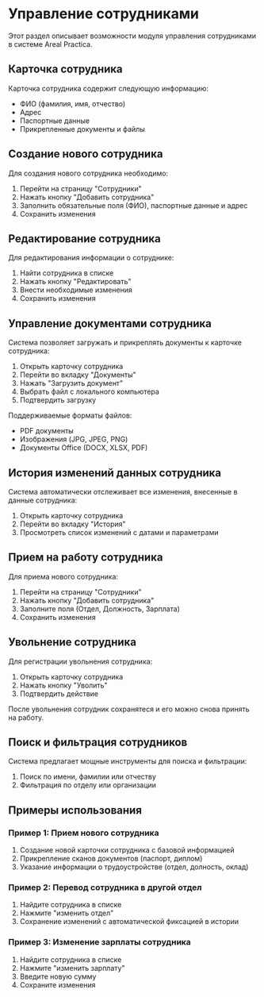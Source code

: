 # Управление сотрудниками

Этот раздел описывает возможности модуля управления сотрудниками в системе Areal Practica.

## Карточка сотрудника

Карточка сотрудника содержит следующую информацию:
- ФИО (фамилия, имя, отчество)
- Адрес
- Паспортные данные
- Прикрепленные документы и файлы

## Создание нового сотрудника

Для создания нового сотрудника необходимо:

1. Перейти на страницу "Сотрудники"
2. Нажать кнопку "Добавить сотрудника"
3. Заполнить обязательные поля (ФИО), паспортные данные и адрес
4. Сохранить изменения

## Редактирование сотрудника

Для редактирования информации о сотруднике:

1. Найти сотрудника в списке
2. Нажать кнопку "Редактировать"
3. Внести необходимые изменения
4. Сохранить изменения

## Управление документами сотрудника

Система позволяет загружать и прикреплять документы к карточке сотрудника:

1. Открыть карточку сотрудника
2. Перейти во вкладку "Документы"
3. Нажать "Загрузить документ"
4. Выбрать файл с локального компьютера
5. Подтвердить загрузку

Поддерживаемые форматы файлов:
- PDF документы
- Изображения (JPG, JPEG, PNG)
- Документы Office (DOCX, XLSX, PDF)

## История изменений данных сотрудника

Система автоматически отслеживает все изменения, внесенные в данные сотрудника:

1. Открыть карточку сотрудника
2. Перейти во вкладку "История"
3. Просмотреть список изменений с датами и параметрами

## Прием на работу сотрудника

Для приема нового сотрудника:

1. Перейти на страницу "Сотрудники"
2. Нажать кнопку "Добавить сотрудника"
3. Заполните поля (Отдел, Должность, Зарплата)
4. Сохранить изменения

## Увольнение сотрудника

Для регистрации увольнения сотрудника:

1. Открыть карточку сотрудника
2. Нажать кнопку "Уволить"
3. Подтвердить действие

После увольнения сотрудник сохранятеся и его можно снова принять на работу.

## Поиск и фильтрация сотрудников

Система предлагает мощные инструменты для поиска и фильтрации:

1. Поиск по имени, фамилии или отчеству
2. Фильтрация по отделу или организации

## Примеры использования

### Пример 1: Прием нового сотрудника

1. Создание новой карточки сотрудника с базовой информацией
2. Прикрепление сканов документов (паспорт, диплом)
3. Указание информации о трудоустройстве (отдел, долность, оклад)

### Пример 2: Перевод сотрудника в другой отдел

1. Найдите сотрудника в списке
2. Нажмите "изменить отдел"
3. Сохранение изменений с автоматической фиксацией в истории

### Пример 3: Изменение зарплаты сотрудника

1. Найдите сотрудника в списке
2. Нажмите "изменить зарплату"
3. Введите новую сумму
4. Сохраните изменения